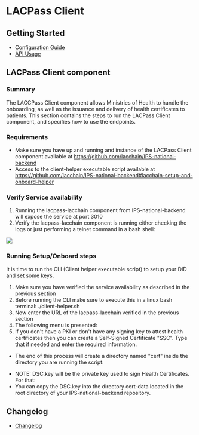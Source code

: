 # LACPass Client

## Getting Started

- [Configuration Guide](docs/tech/configuration.md)
- [API Usage](docs/API-Guide.md)

## LACPass Client component 

### Summary
The LACCPass Client component allows Ministries of Health to handle the onboarding, as well as the issuance and delivery of health certificates to patients.
This section contains the steps to run the LACPass Client component, and specifies how to use the endpoints.

### Requirements
- Make sure you have up and running and instance of the LACPass Client component available at https://github.com/lacchain/IPS-national-backend
- Access to the client-helper executable script available at https://github.com/lacchain/IPS-national-backend#lacchain-setup-and-onboard-helper

### Verify Service availability
1. Running the lacpass-lacchain component from IPS-national-backend will expose the service at port 3010
2. Verify the lacpass-lacchain component is running either checking the logs or just performing a telnet command in a bash shell: 

![](https://github.com/LACPass-client/docs/examples/telnet3010.png)

### Running Setup/Onboard steps

It is time to run the CLI (Client helper executable script) to setup your DID and set some keys.
1. Make sure you have verified the service availability as described in the previous section
2. Before running the CLI make sure to execute this in a linux bash terminal: ./client-helper.sh
3. Now enter the URL of the lacpass-lacchain verified in the previous section
4. The following menu is presented:
5. If you don't have a PKI or don't have any signing key to attest health certificates then you can create a Self-Signed Certificate "SSC". Type that if needed and enter the required information.
- The end of this process will create a directory named "cert" inside the directory you are running the script:
* NOTE: DSC.key will be the private key used to sign Health Certificates. For that:
* You can copy the DSC.key into the directory cert-data located in the root directory of your IPS-national-backend repository.

## Changelog
- [Changelog](./CHANGELOG.md)

